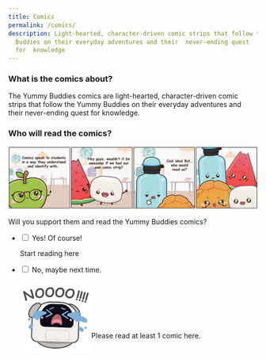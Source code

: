 ```yaml
---
title: Comics
permalink: /comics/
description: Light-hearted, character-driven comic strips that follow the Yummy
  Buddies on their everyday adventures and their  never-ending quest
  for  knowledge
---
```

### What is the comics about?
The Yummy Buddies comics are light-hearted, character-driven comic strips that follow the Yummy Buddies on their everyday adventures and their&nbsp;never-ending quest for&nbsp;knowledge.

### Who will read the comics?
![](/images/Comics/Website/comics.jpg)

Will you support them and read the Yummy Buddies comics?

<ul class="jekyllcodex_accordion">  
  
<li><input id="accordion1" type="checkbox">  
<label for="accordion1">Yes! Of course!</label><div>  
<p>Start reading here</p>  
</div></li>  
  
<li><input id="accordion2" type="checkbox">  
<label for="accordion2">No, maybe next time.</label><div>  
<p><img src="/images/Characters/poodle-no.gif" style="width:30%" align="left">
<br><br><br><br><br><br>Please read at least 1 comic here.</p>  
</div></li>  
  
</ul>